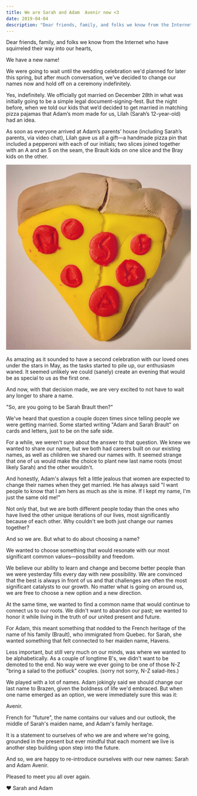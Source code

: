 ```yaml
---
title: We are Sarah and Adam  Avenir now <3
date: 2019-04-04
description: "Dear friends, family, and folks we know from the Internet who have squirreled their way into our hearts, we have a new name! We were going to wait until the wedding celebration we’d planned for later this spring, but after much conversation, we’ve decided to change our names now and hold off on a ceremony indefinitely..."
---
```


Dear friends, family, and folks we know from the Internet who have squirreled their way into our hearts,

We have a new name!

We were going to wait until the wedding celebration we'd planned for later this spring, but after much conversation, we've decided to change our names now and hold off on a ceremony indefinitely.

Yes, indefinitely. We officially got married on December 28th in what was initially going to be a simple legal document-signing-fest. But the night before, when we told our kids that we’d decided to get married in matching pizza pajamas that Adam’s mom made for us, Lilah (Sarah’s 12-year-old) had an idea.

As soon as everyone arrived at Adam’s parents’ house (including Sarah’s parents, via video chat), Lilah gave us all a gift—a handmade pizza pin that included a pepperoni with each of our initials; two slices joined together with an A and an S on the seam, the Brault kids on one slice and the Bray kids on the other.

![E16AE70D-8B3A-4870-8AF8-BD730FA7798D.jpg](c0eba-e16ae70d-8b3a-4870-8af8-bd730fa7798d.jpg)

As amazing as it sounded to have a second celebration with our loved ones under the stars in May, as the tasks started to pile up, our enthusiasm waned. It seemed unlikely we could (sanely) create an evening that would be as special to us as the first one.

And now, with that decision made, we are very excited to not have to wait any longer to share a name.

"So, are you going to be Sarah Brault then?"

We've heard that question a couple dozen times since telling people we were getting married. Some started writing "Adam and Sarah Brault" on cards and letters, just to be on the safe side.

For a while, we weren't sure about the answer to that question. We knew we wanted to share our name, but we both had careers built on our existing names, as well as children we shared our names with. It seemed strange that one of us would make the choice to plant new last name roots (most likely Sarah) and the other wouldn't.

And honestly, Adam's always felt a little jealous that women are expected to change their names when they get married. He has always said "I want people to know that I am hers as much as she is mine. If I kept my name, I'm just the same old me!"

Not only that, but we are both different people today than the ones who have lived the other unique iterations of our lives, most significantly because of each other. Why couldn't we both just change our names together?

And so we are. But what to do about choosing a name?

We wanted to choose something that would resonate with our most significant common values—possibility and freedom.

We believe our ability to learn and change and become better people than we were yesterday fills every day with new possibility. We are convinced that the best is always in front of us and that challenges are often the most significant catalysts to our growth. No matter what is going on around us, we are free to choose a new option and a new direction.

At the same time, we wanted to find a common name that would continue to connect us to our roots. We didn't want to abandon our past; we wanted to honor it while living in the truth of our united present and future.

For Adam, this meant something that nodded to the French heritage of the name of his family (Brault), who immigrated from Quebec. for Sarah, she wanted something that felt connected to her maiden name, Havens.

Less important, but still very much on our minds, was where we wanted to be alphabetically. As a couple of longtime B's, we didn't want to be demoted to the end. No way were we ever going to be one of those N-Z "bring a salad to the potluck" couples. (sorry not sorry, N-Z salad-ites.)

We played with a lot of names. Adam jokingly said we should change our last name to Brazen, given the boldness of life we'd embraced. But when one name emerged as an option, we were immediately sure this was it:

Avenir.

French for "future", the name contains our values and our outlook, the middle of Sarah's maiden name, and Adam's family heritage.

It is a statement to ourselves of who we are and where we're going, grounded in the present but ever mindful that each moment we live is another step building upon step into the future.

And so, we are happy to re-introduce ourselves with our new names: Sarah and Adam Avenir.

Pleased to meet you all over again.

♥️ Sarah and Adam
